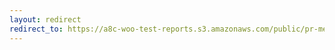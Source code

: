 ```yaml
---
layout: redirect
redirect_to: https://a8c-woo-test-reports.s3.amazonaws.com/public/pr-merge/45547/api/index.html
---
```

